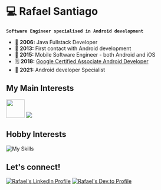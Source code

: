 # 💻 Rafael Santiago
**`Software Engineer specialised in Android development`**

- 🫣 **2006:** Java Fullstack Developer
- 👀 **2013:** First contact with Android development
- 📱 **2015:** Mobile Software Engineer - both Android and iOS
- 🗒️ **2018:** [Google Certified Associate Android Developer](https://www.credential.net/ea499f04-8229-4294-874b-0a7a0cf2b358#acc.Zzy5IxS2)
- 🎉 **2021:** Android developer Specialist

## My Main Interests
<img height="50" src="https://user-images.githubusercontent.com/25181517/117269608-b7dcfb80-ae58-11eb-8e66-6cc8753553f0.png"> ![](https://skillicons.dev/icons?i=kotlin,androidstudio,gradle&theme=dark)

## Hobby Interests
![My Skills](https://skillicons.dev/icons?i=c,cpp,arduino,raspberrypi&theme=light)

## Let's connect!
[![Rafael's LinkedIn Profile](https://skillicons.dev/icons?i=linkedin&theme=dark)](https://www.linkedin.com/in/rmxsantiago/)
[![Rafael's Dev.to Profile](https://skillicons.dev/icons?i=devto&theme=dark)](https://dev.to/rmxsantiago)
